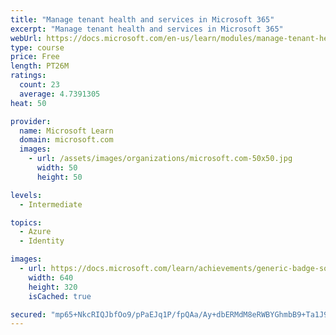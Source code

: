 ```yaml
---
title: "Manage tenant health and services in Microsoft 365"
excerpt: "Manage tenant health and services in Microsoft 365"
webUrl: https://docs.microsoft.com/en-us/learn/modules/manage-tenant-health-services-microsoft-365/
type: course
price: Free
length: PT26M
ratings:
  count: 23
  average: 4.7391305
heat: 50

provider:
  name: Microsoft Learn
  domain: microsoft.com
  images:
    - url: /assets/images/organizations/microsoft.com-50x50.jpg
      width: 50
      height: 50

levels:
  - Intermediate

topics:
  - Azure
  - Identity

images:
  - url: https://docs.microsoft.com/learn/achievements/generic-badge-social.png
    width: 640
    height: 320
    isCached: true

secured: "mp65+NkcRIQJbfOo9/pPaEJq1P/fpQAa/Ay+dbERMdM8eRWBYGhmbB9+Ta1J9/4ASJchAebQG/jxHlnFll5o1kdbf6pml7ROkNqH9YWXn8MdGkhIr5w7UVPMoXGikX6Ib509rTmzboExfIZwEaFrhPhUWJjEN7Wv+hNaHxfW5a/XxLlwxXBAWXAeFgKW88mhl7kZsoxvH/HkptPDxWCLIc+apQ4xMmpaLISuNC+lR68X/RrT/T/2W6zPJL6Y9cxwP3vOZq9v3Tm6/CzzQaXwNIZYPFyLgvM9cdles3WsW5l7eCK3eyCqP/YtVU4YCtw5lbeldlBlrdd3kicQF7DNPJIUmBnbL02hlL8+5elNYPw+PaIjUG2zuJdUS/WzU8o3DpD3+a3rMLzzK9zET5YB240QgWCrJtvNOPo6LgcSgbU=;F7IMrWOv1eamas4CwUJZ2w=="
---
```


